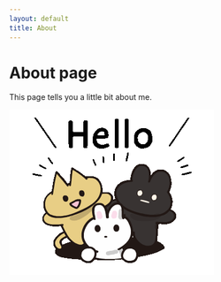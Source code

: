 ```yaml
---
layout: default
title: About
---
```

# About page

This page tells you a little bit about me.
 
<img src="/assets/helo_gif.gif" alt="helooo" class="responsive">